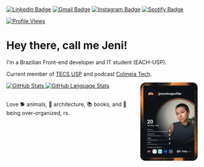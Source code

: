 [![Linkedin Badge](https://img.shields.io/badge/LinkedIn-0077B5?style=for-the-badge&logo=linkedin&logoColor=white&link=https://www.linkedin.com/in/martinsjeniffer/)](https://www.linkedin.com/in/martinsjeniffer/)
[![Gmail Badge](https://img.shields.io/badge/Gmail-D14836?style=for-the-badge&logo=gmail&logoColor=white&link=mailto:martinsjeniffer24@gmail.com)](mailto:martinsjeniffer24@gmail.com)
[![Instagram Badge](https://img.shields.io/badge/Instagram-E4405F?style=for-the-badge&logo=instagram&logoColor=white&link=https://www.instagram.com/martins.jen/)](https://www.instagram.com/martins.jen/)
[![Spotify Badge](https://img.shields.io/badge/Spotify-1ED760?&style=for-the-badge&logo=spotify&logoColor=white&link=https://open.spotify.com/user/22xendsgtzaltdvyu6262a4ty?si=fa869563dfce41f0)](https://open.spotify.com/user/22xendsgtzaltdvyu6262a4ty?si=fa869563dfce41f0)

<a href="https://github.com/martinsjeniffer">
  <img
    src="https://komarev.com/ghpvc/?username=martinsjeniffer"
    alt="Profile Views"
  />
</a>

# Hey there, call me Jeni!

I'm a Brazilian Front-end developer and IT student (EACH-USP).

Current member of [TECS USP](https://tecs.ime.usp.br/) and podcast [Colmeia Tech](https://open.spotify.com/show/4fjNGBog1DYUsLOV4w5Kho?si=s6WYhSMCQmSXly4t6KewoQ&dl_branch=1).

<div align="left">
  <a href="https://app.daily.dev/martinsjeniffer">
    <img src="https://github.com/martinsjeniffer/martinsjeniffer/blob/main/devcard.svg" width="30%" alt="Jeniffer Martins's Dev Card" align="right"/>
  </a>
</div>

<div>
  <a href="https://github.com/martinsjeniffer">
    <img
      src="https://github-readme-stats.vercel.app/api/?username=martinsjeniffer&count_private=true&theme=tokyonight&hide_border=true&showicons=true&hide=issues&hide_border"
      alt="GitHub Stats"
      width="50%"
    />
  </a>
    <a href="https://github.com/martinsjeniffer">
    <img
      src="https://github-readme-stats.vercel.app/api/top-langs/?username=martinsjeniffer&langs_count=8&theme=tokyonight&layout=compact&hide_border=true&hide=roff,makefile,shell"
      alt="GitHub Language Stats"
      width="50%"
    />
  </a>
</div>

<br />

Love 🐕 animals, 🕍 architecture, 📚 books, and 📝 being over-organized, rs.
